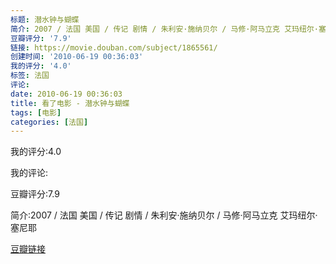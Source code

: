 ```yaml
---
标题: 潜水钟与蝴蝶
简介: 2007 / 法国 美国 / 传记 剧情 / 朱利安·施纳贝尔 / 马修·阿马立克 艾玛纽尔·塞尼耶
豆瓣评分: '7.9'
链接: https://movie.douban.com/subject/1865561/
创建时间: '2010-06-19 00:36:03'
我的评分: '4.0'
标签: 法国
评论:
date: 2010-06-19 00:36:03
title: 看了电影 - 潜水钟与蝴蝶
tags: [电影]
categories: [法国]
---
```


我的评分:4.0

我的评论:

豆瓣评分:7.9

简介:2007 / 法国 美国 / 传记 剧情 / 朱利安·施纳贝尔 / 马修·阿马立克 艾玛纽尔·塞尼耶

[豆瓣链接](https://movie.douban.com/subject/1865561/)


